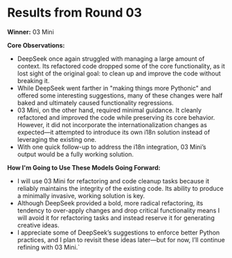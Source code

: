 # Results from Round 03

**Winner:** 03 Mini

**Core Observations:**
- DeepSeek once again struggled with managing a large amount of context. Its refactored code dropped some of the core functionality, as it lost sight of the original goal: to clean up and improve the code without breaking it.
- While DeepSeek went farther in "making things more Pythonic" and offered some interesting suggestions, many of these changes were half baked and ultimately caused functionality regressions.
- 03 Mini, on the other hand, required minimal guidance. It cleanly refactored and improved the code while preserving its core behavior. However, it did not incorporate the internationalization changes as expected—it attempted to introduce its own i18n solution instead of leveraging the existing one.
- With one quick follow-up to address the i18n integration, 03 Mini’s output would be a fully working solution.

**How I'm Going to Use These Models Going Forward:**
- I will use 03 Mini for refactoring and code cleanup tasks because it reliably maintains the integrity of the existing code. Its ability to produce a minimally invasive, working solution is key.
- Although DeepSeek provided a bold, more radical refactoring, its tendency to over-apply changes and drop critical functionality means I will avoid it for refactoring tasks and instead reserve it for generating creative ideas.
- I appreciate some of DeepSeek’s suggestions to enforce better Python practices, and I plan to revisit these ideas later—but for now, I’ll continue refining with 03 Mini.`
